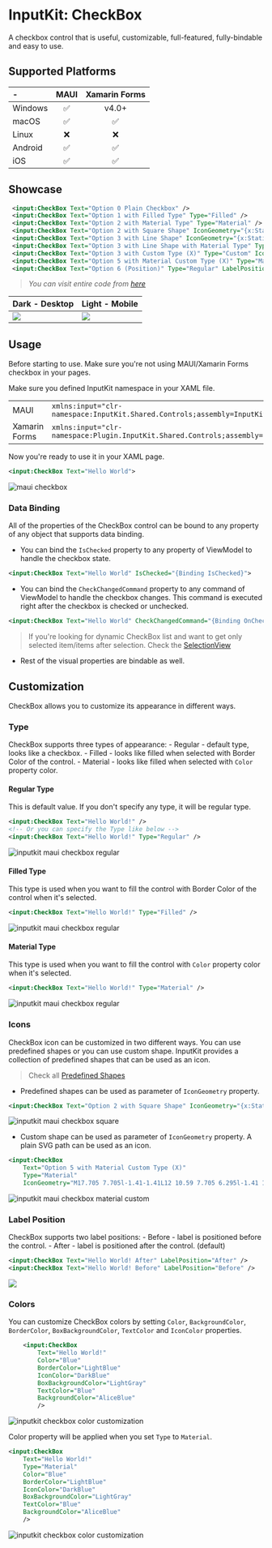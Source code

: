 # InputKit: CheckBox

A checkbox control that is useful, customizable, full-featured, fully-bindable and easy to use.

## Supported Platforms

| - | MAUI | Xamarin Forms |
| :--- | :---: | :---: |
| Windows | ✅ | v4.0+ |
| macOS | ✅ | ✅ |
| Linux | ❌ | ❌ |
| Android | ✅ | ✅ |
| iOS | ✅ | ✅ |


## Showcase

```xml
 <input:CheckBox Text="Option 0 Plain Checkbox" />
 <input:CheckBox Text="Option 1 with Filled Type" Type="Filled" />
 <input:CheckBox Text="Option 2 with Material Type" Type="Material" />
 <input:CheckBox Text="Option 2 with Square Shape" IconGeometry="{x:Static input:PredefinedShapes.Square}" />
 <input:CheckBox Text="Option 3 with Line Shape" IconGeometry="{x:Static input:PredefinedShapes.Line}" />
 <input:CheckBox Text="Option 3 with Line Shape with Material Type" Type="Material" IconGeometry="{x:Static input:PredefinedShapes.Line}" />
 <input:CheckBox Text="Option 3 with Custom Type (X)" Type="Custom" IconGeometry="M17.705 7.705l-1.41-1.41L12 10.59 7.705 6.295l-1.41 1.41L10.59 12l-4.295 4.295 1.41 1.41L12 13.41l4.295 4.295 1.41-1.41L13.41 12l4.295-4.295z"/>
 <input:CheckBox Text="Option 5 with Material Custom Type (X)" Type="Material" IconGeometry="M17.705 7.705l-1.41-1.41L12 10.59 7.705 6.295l-1.41 1.41L10.59 12l-4.295 4.295 1.41 1.41L12 13.41l4.295 4.295 1.41-1.41L13.41 12l4.295-4.295z"/>
 <input:CheckBox Text="Option 6 (Position)" Type="Regular" LabelPosition="Before"/>
```

> _You can visit entire code from [here](../../sandbox/SandboxMAUI/Pages/CheckBoxPage.xaml)_

| Dark - Desktop | Light - Mobile |
| --- | --- |
| ![](../images/checkbox-dark-windows.gif) | ![](../images/checkbox-light-android.gif) |


## Usage

Before starting to use. Make sure you're not using MAUI/Xamarin Forms checkbox in your pages.

Make sure you defined InputKit namespace in your XAML file.

| | |
| --- | --- |
| MAUI | `xmlns:input="clr-namespace:InputKit.Shared.Controls;assembly=InputKit.Maui"` |
| Xamarin Forms | `xmlns:input="clr-namespace:Plugin.InputKit.Shared.Controls;assembly=Plugin.InputKit"` |


Now you're ready to use it in your XAML page.

```xml
<input:CheckBox Text="Hello World">
```

![maui checkbox](../images/checkbox-usage-01.gif)

### Data Binding

All of the properties of the CheckBox control can be bound to any property of any object that supports data binding.


- You can bind the `IsChecked` property to any property of ViewModel to handle the checkbox state.
```xml
<input:CheckBox Text="Hello World" IsChecked="{Binding IsChecked}">
```

- You can bind the `CheckChangedCommand` property to any command of ViewModel to handle the checkbox changes. This command is executed right after the checkbox is checked or unchecked.
```xml
<input:CheckBox Text="Hello World" CheckChangedCommand="{Binding OnCheckChangedCommand}">
```

> If you're looking for dynamic CheckBox list and want to get only selected item/items after selection. Check the [SelectionView](SelectionView.md)

- Rest of the visual properties are bindable as well.

## Customization

CheckBox allows you to customize its appearance in different ways.

### Type
CheckBox supports three types of appearance:
    - Regular - default type, looks like a checkbox.
    - Filled - looks like filled when selected with Border Color of the control.
    - Material - looks like filled when selected with `Color` property color.

#### Regular Type
This is default value. If you don't specify any type, it will be regular type.

```xml
<input:CheckBox Text="Hello World!" />
<!-- Or you can specify the Type like below -->
<input:CheckBox Text="Hello World!" Type="Regular" />
```

![inputkit maui checkbox regular](../images/checkbox-customization-types-regular.gif)


#### Filled Type
This type is used when you want to fill the control with Border Color of the control when it's selected.

```xml
<input:CheckBox Text="Hello World!" Type="Filled" />
```

![inputkit maui checkbox regular](../images/checkbox-customization-types-filled.gif)

#### Material Type
This type is used when you want to fill the control with `Color` property color when it's selected.


```xml
<input:CheckBox Text="Hello World!" Type="Material" />
```

![inputkit maui checkbox regular](../images/checkbox-customization-types-material.gif)


### Icons

CheckBox icon can be customized in two different ways. You can use predefined shapes or you can use custom shape.
InputKit provides a collection of predefined shapes that can be used as an icon.

> Check all [Predefined Shapes](../../sandbox/SandboxMAUI/Pages/CheckBoxPage.xaml)

- Predefined shapes can be used as parameter of `IconGeometry` property.

```xml
<input:CheckBox Text="Option 2 with Square Shape" IconGeometry="{x:Static input:PredefinedShapes.Square}" />
```

![inputkit maui checkbox square](../images/checkbox-customization-icons-square.gif)


- Custom shape can be used as parameter of `IconGeometry` property. A plain SVG path can be used as an icon.

```xml
<input:CheckBox 
    Text="Option 5 with Material Custom Type (X)" 
    Type="Material" 
    IconGeometry="M17.705 7.705l-1.41-1.41L12 10.59 7.705 6.295l-1.41 1.41L10.59 12l-4.295 4.295 1.41 1.41L12 13.41l4.295 4.295 1.41-1.41L13.41 12l4.295-4.295z"/>
```

![inputkit maui checkbox material custom](../images/checkbox-customization-icons-custom-x.gif)

### Label Position

CheckBox supports two label positions:
    - Before - label is positioned before the control.
    - After - label is positioned after the control. (default)

```xml
<input:CheckBox Text="Hello World! After" LabelPosition="After" />
<input:CheckBox Text="Hello World! Before" LabelPosition="Before" />
```

![](../images/checkbox-customization-labelposition.gif)

### Colors

You can customize CheckBox colors by setting `Color`, `BackgroundColor`, `BorderColor`, `BoxBackgroundColor`, `TextColor` and `IconColor` properties.

```xml
    <input:CheckBox 
        Text="Hello World!"
        Color="Blue"
        BorderColor="LightBlue"
        IconColor="DarkBlue"
        BoxBackgroundColor="LightGray"
        TextColor="Blue"
        BackgroundColor="AliceBlue"
        />
```

![inputkit checkbox color customization](../images/checkbox-customization-colors.gif)

Color property will be applied when you set `Type` to `Material`.

```xml
<input:CheckBox 
    Text="Hello World!"
    Type="Material"
    Color="Blue"
    BorderColor="LightBlue"
    IconColor="DarkBlue"
    BoxBackgroundColor="LightGray"
    TextColor="Blue"
    BackgroundColor="AliceBlue"
    />
```

![inputkit checkbox color customization](../images/checkbox-customization-colors-material.gif)
